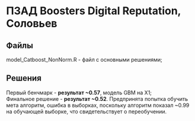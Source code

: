 # ПЗАД Boosters Digital Reputation, Соловьев

## Файлы
model_Catboost_NonNorm.R - файл с основными решениями;  

## Решения
Первый бенчмарк - **результат ~0.57**, модель GBM на X1;  
Финальное решение - **результат ~0.52**. Предпринята попытка обучить мета алгоритм, ошибка в выборках, поскольку алгоритм показал ~0.99 на обучающей выборке, что свидетельствует о переобучении.
